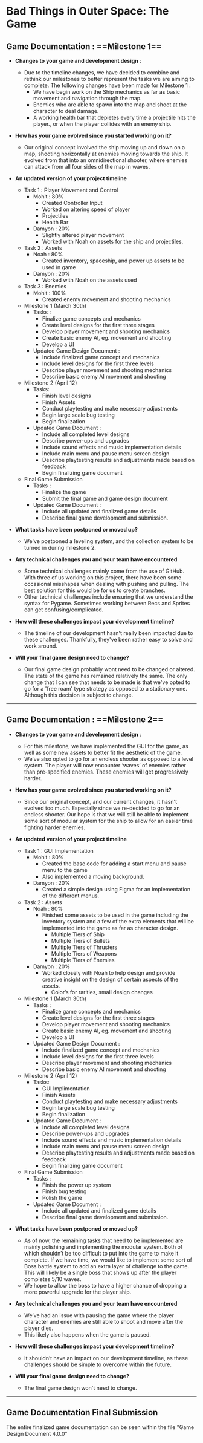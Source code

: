 # Bad Things in Outer Space: The Game

## Game Documentation : ==Milestone 1==
- **Changes to your game and development design** :
  - Due to the timeline changes, we have decided to combine and rethink our milestones to better represent the tasks we are aiming to complete. The following changes have been made for Milestone 1 :
    - We have begin work on the Ship mechanics as far as basic movement and navigation through the map.
    - Enemies who are able to spawn into the map and shoot at the character to deal damage.
    - A working health bar that depletes every time a projectile hits the player., or when the player collides with an enemy ship.

- **How has your game evolved since you started working on it?**
  - Our original concept involved the ship moving up and down on a map, shooting horizontally at enemies moving towards the ship. It evolved from that into an omnidirectional shooter, where enemies can attack from all four sides of the map in waves.

- **An updated version of your project timeline**
  - Task 1 : Player Movement and Control
    - Mohit : 80%
      - Created Controller Input
      - Worked on altering speed of player
      - Projectiles
      - Health Bar
    - Damyon : 20%
      - Slightly altered player movement
      - Worked with Noah on assets for the ship and projectiles.
  - Task 2 : Assets
    - Noah : 80%
      - Created inventory, spaceship, and power up assets to be used in game
    - Damyon : 20%
      - Worked with Noah on the assets used
  - Task 3 : Enemies
    - Mohit : 100%
      - Created enemy movement and shooting mechanics
  - Milestone 1 (March 30th)
    - Tasks : 
      - Finalize game concepts and mechanics
      - Create level designs for the first three stages
      - Develop player movement and shooting mechanics
      - Create basic enemy AI, eg. movement and shooting
      - Develop a UI
    - Updated Game Design Document : 
      - Include finalized game concept and mechanics
      - Include level designs for the first three levels
      - Describe player movement and shooting mechanics
      - Describe basic enemy AI movement and shooting
  - Milestone 2 (April 12)
    - Tasks:
      - Finish level designs
      - Finish Assets
      - Conduct playtesting and make necessary adjustments
      - Begin large scale bug testing
      - Begin finalization
    - Updated Game Document : 
      - Include all completed level designs
      - Describe power-ups and upgrades
      - Include sound effects and music implementation details
      - Include main menu and pause menu screen design
      - Describe playtesting results and adjustments made based on feedback
      - Begin finalizing game document
  - Final Game Submission
    - Tasks : 
      - Finalize the game
      - Submit the final game and game design document
    - Updated Game Document : 
      - Include all updated and finalized game details
      - Describe final game development and submission.

- **What tasks have been postponed or moved up?**
  - We've postponed a leveling system, and the collection system to be turned in during milestone 2. 
- **Any technical challenges you and your team have encountered**
  - Some technical challenges mainly come from the use of GitHub. With three of us working on this project, there have been some occasional misshapes when dealing with pushing and pulling. The best solution for this would be for us to create branches.
  - Other technical challenges include ensuring that we understand the syntax for Pygame. Sometimes working between Recs and Sprites can get confusing/complicated.
- **How will these challenges impact your development timeline?**
  - The timeline of our development hasn't really been impacted due to these challenges. Thankfully, they've been rather easy to solve and work around. 
- **Will your final game design need to change?**
  - Our final game design probably wont need to be changed or altered. The state of the game has remained relatively the same. The only change that I can see that needs to be made is that we've opted to go for a 'free roam' type strategy as opposed to a stationary one. Although this decision is subject to change.
 ---

  ## Game Documentation : ==Milestone 2==
- **Changes to your game and development design** :
  - For this milestone, we have implemented the GUI for the game, as well as some new assets to better fit the aesthetic of the game.
  - We’ve also opted to go for an endless shooter as opposed to a level system. The player will now encounter ‘waves’ of enemies rather than pre-specified enemies. These enemies will get progressively harder.

- **How has your game evolved since you started working on it?**
  - Since our original concept, and our current changes, it hasn't evolved too much. Especially since we re-decided to go for an endless shooter. Our hope is that we will still be able to implement some sort of modular system for the ship to allow for an easier time fighting harder enemies.

- **An updated version of your project timeline**
  - Task 1 : GUI Implementation
    - Mohit : 80%
      - Created the base code for adding a start menu and pause menu  to the game
      - Also implemented a moving background.
    - Damyon : 20%
      - Created a simple design using Figma for an implementation of the different menus.
  - Task 2 : Assets
    - Noah : 80%
      - Finished some assets to be used in the game including the inventory system and a few of the extra elements that will be implemented into the game as far as character design.
        - Multiple Tiers of Ship
        - Multiple Tiers of Bullets
        - Multiple Tiers of Thrusters
        - Multiple Tiers of Weapons
        - Multiple Tiers of Enemies
    - Damyon : 20%
      - Worked closely with Noah to help design and provide creative insight on the design of certain aspects of the assets.
        - Color’s for rarities, small design changes
  - Milestone 1 (March 30th)
    - Tasks : 
      - Finalize game concepts and mechanics
      - Create level designs for the first three stages
      - Develop player movement and shooting mechanics
      - Create basic enemy AI, eg. movement and shooting
      - Develop a UI
    - Updated Game Design Document : 
      - Include finalized game concept and mechanics
      - Include level designs for the first three levels
      - Describe player movement and shooting mechanics
      - Describe basic enemy AI movement and shooting
  - Milestone 2 (April 12)
    - Tasks:
      - GUI Implimentation
      - Finish Assets
      - Conduct playtesting and make necessary adjustments
      - Begin large scale bug testing
      - Begin finalization
    - Updated Game Document : 
      - Include all completed level designs
      - Describe power-ups and upgrades
      - Include sound effects and music implementation details
      - Include main menu and pause menu screen design
      - Describe playtesting results and adjustments made based on feedback
      - Begin finalizing game document
  - Final Game Submission
    - Tasks : 
      - Finish the power up system
      - Finish bug testing
      - Polish the game
    - Updated Game Document : 
      - Include all updated and finalized game details
      - Describe final game development and submission.

- **What tasks have been postponed or moved up?**
  - As of now, the remaining tasks that need to be implemented are mainly polishing and implementing the modular system. Both of which shouldn’t be too difficult to put into the game to make it complete. If we have time, we would like to implement some sort of Boss battle system to add an extra layer of challenge to the game. This will likely be a single boss that shows up after the player completes 5/10 waves.
  - We hope to allow the boss to have a higher chance of dropping a more powerful upgrade for the player ship.
- **Any technical challenges you and your team have encountered**
  - We’ve had an issue with pausing the game where the player character and enemies are still able to shoot and move after the player dies.
  - This likely also happens when the game is paused.
- **How will these challenges impact your development timeline?**
  - It shouldn’t have an impact on our development timeline, as these challenges should be simple to overcome within the future.
- **Will your final game design need to change?**
  - The final game design won't need to change.

---
## Game Documentation Final Submission ##
The entire finalized game documentation can be seen within the file "Game Design Document 4.0.0"